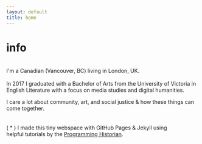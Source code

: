 ```yaml
---
layout: default
title: home
---
```

# info
<br>
I'm a Canadian (Vancouver, BC) living in London, UK.
<br>
<br>In 2017 I graduated with a Bachelor of Arts from the University of Victoria in English Literature with a focus on media studies and digital humanities.

I care a lot about community, art, and social justice & how these things can come together.<br>
<br>
<br>
( * ) I made this tiny webspace with GitHub Pages & Jekyll using <br>helpful tutorials by the [Programming Historian](https://programminghistorian.org/).
